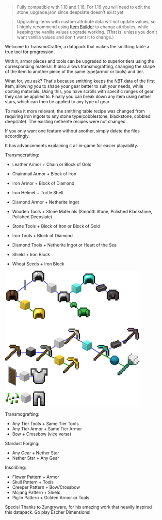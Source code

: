 > Fully compatible with 1.18 and 1.16. For 1.16 you will need to edit the stone_upgrade.json since deepslate doesn't exist yet.

> Upgrading items with custom attribute data will not update values, so I highly recommend using [Item Builder](https://github.com/Zungrysoft/ItemBuilder) to change attributes, while keeping the vanilla values upgrade working. (That is, unless you don't want vanilla values and don't want it to change.)

Welcome to TransmoCrafter, a datapack that makes the smithing table a true tool for progression.

With it, armor pieces and tools can be upgraded to superior tiers using the corresponding material. It also allows transmografting, changing the shape of the item to another piece of the same type(armor or tools) and tier.

What for, you ask? That's because smithing keeps the NBT data of the first item, allowing you to shape your gear better to suit your needs, while costing materials. Using this, you have scrolls with specific ranges of gear they can be applied to. Finally you can break down any item using nether stars, which can then be applied to any type of gear.

To make it more relevant, the smithing table recipe was changed from requiring iron ingots to any stone type(cobblestone, blackstone, cobbled deepslate). The existing netherite recipes were not changed.

If you only want one feature without another, simply delete the files accordingly.

It has advancements explaining it all in-game for easier playability.

Transmocrafting:
- Leather Armor + Chain or Block of Gold
- Chainmail Armor + Block of Iron
- Iron Armor + Block of Diamond
- Iron Helmet + Turtle Shell
- Diamond Armor + Netherite Ingot

- Wooden Tools + Stone Materials (Smooth Stone, Polished Blackstone, Polished Deepslate)
- Stone Tools + Block of Iron or Block of Gold
- Iron Tools + Block of Diamond
- Diamond Tools + Netherite Ingot or Heart of the Sea

- Shield + Iron Block
- Wheat Seeds + Iron Block

![progtree](progtree.png)

Transmografting:
- Any Tier Tools + Same Tier Tools
- Any Tier Armor + Same Tier Armor
- Bow + Crossbow (vice versa)

Stardust Forging:
- Any Gear + Nether Star
- Nether Star + Any Gear

Inscribing:
- Flower Pattern + Armor
- Skull Pattern + Tools
- Creeper Pattern + Bow/Crossbow
- Mojang Pattern + Shield
- Piglin Pattern + Golden Armor or Tools

Special Thanks to Zungryware, for his amazing work that heavily inspired this datapack. Go play Escher Dimensions!
